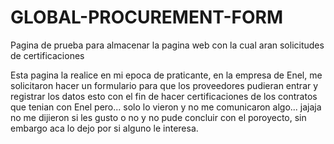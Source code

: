 # GLOBAL-PROCUREMENT-FORM
Pagina de prueba para almacenar la pagina web con la cual aran solicitudes de certificaciones

Esta pagina la realice en mi epoca de praticante, en la empresa de Enel, me solicitaron hacer un formulario para que los proveedores pudieran entrar y registrar los datos
esto con el fin de hacer certificaciones de los contratos que tenian con Enel pero... solo lo vieron y no me comunicaron algo... jajaja no me dijieron si les gusto o no y 
no pude concluir con el poroyecto, sin embargo aca lo dejo por si alguno le interesa. 
